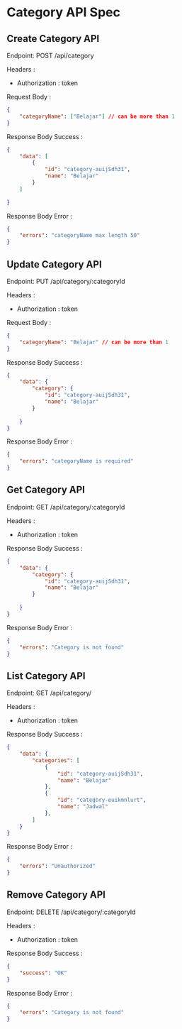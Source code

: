 # Category API Spec

## Create Category API

Endpoint: POST /api/category

Headers :
- Authorization : token

Request Body : 
```json
{
    "categoryName": ["Belajar"] // can be more than 1
}
```

Response Body Success : 
```json
{
    "data": [
        {
            "id": "category-auijSdh31",
            "name": "Belajar"
        }
    ]
    
}
```

Response Body Error : 
```json
{
    "errors": "categoryName max length 50"
}
```

## Update Category API

Endpoint: PUT /api/category/:categoryId

Headers :
- Authorization : token

Request Body : 
```json
{
    "categoryName": "Belajar" // can be more than 1
}
```

Response Body Success : 
```json
{
    "data": {
        "category": {
            "id": "category-auijSdh31",
            "name": "Belajar"
        }
       
    }
}
```

Response Body Error : 
```json
{
    "errors": "categoryName is required"
}
```

## Get Category API

Endpoint: GET /api/category/:categoryId

Headers :
- Authorization : token

Response Body Success : 
```json
{
    "data": {
        "category": {
            "id": "category-auijSdh31",
            "name": "Belajar"
        }
       
    }
}
```

Response Body Error : 
```json
{
    "errors": "Category is not found"
}
```

## List Category API

Endpoint: GET /api/category/

Headers :
- Authorization : token

Response Body Success : 
```json
{
    "data": {
        "categories": [
            {
                "id": "category-auijSdh31",
                "name": "Belajar"
            },
            {
                "id": "category-euikmnlurt",
                "name": "Jadwal"
            },
        ]
    }
}
```

Response Body Error : 
```json
{
    "errors": "Unauthorized"
}
```

## Remove Category API

Endpoint: DELETE /api/category/:categoryId

Headers :
- Authorization : token

Response Body Success : 
```json
{
    "success": "OK"
}
```

Response Body Error : 
```json
{
    "errors": "Category is not found"
}
```






